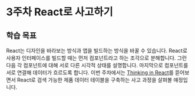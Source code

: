# 3주차 React로 사고하기

## 학습 목표

React는 디자인을 바라보는 방식과 앱을 빌드하는 방식을 바꿀 수 있습니다. React로 사용자 인터페이스를 빌드할 때는 먼저 컴포넌트라고 하는 조각으로 분해합니다. 그런 다음 각 컴포넌트에 대해 서로 다른 시각적 상태를 설명합니다. 마지막으로 컴포넌트를 서로 연결해 데이터가 흐르도록 합니다.
이번 주차에서는 [Thinking in React](https://react.dev/learn/thinking-in-react)를 뜯어보면서 React로 검색 가능한 제품 데이터 테이블을 구축하는 사고 과정을 살펴볼 얘정입니다.